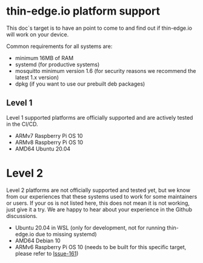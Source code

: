 # thin-edge.io platform support

This doc`s target is to have an point to come to and find out if thin-edge.io will work on your device.

Common requirements for all systems are:
* minimum 16MB of RAM
* systemd (for productive systems)
* mosquitto minimum version 1.6 (for security reasons we recommend the latest 1.x version)
* dpkg (if you want to use our prebuilt deb packages)

## Level 1
Level 1 supported platforms are officially supported and are actively tested in the CI/CD.
* ARMv7 Raspberry Pi OS 10
* ARMv8 Raspberry Pi OS 10
* AMD64 Ubuntu 20.04

# Level 2
Level 2 platforms are not officially supported and tested yet, but we know from our experiences that these systems used to work for some maintainers or users. If your os is not listed here, this does not mean it is not working, just give it a try. We are happy to hear about your experience in the Github discussions.
* Ubuntu 20.04 in WSL (only for development, not for running thin-edge.io due to missing systemd)
* AMD64 Debian 10
* ARMv6 Raspberry Pi OS 10 (needs to be built for this specific target, please refer to [Issue-161](https://github.com/thin-edge/thin-edge.io/issues/161))


